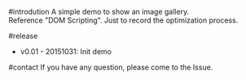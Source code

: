 #introdution
A simple demo to show an image gallery.  
Reference "DOM Scripting". Just to record the optimization process.

#release
- v0.01 - 20151031: Init demo

#contact
If you have any question, please come to the Issue.